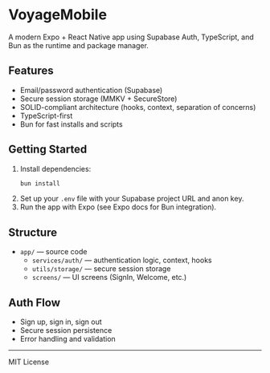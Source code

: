 # VoyageMobile

A modern Expo + React Native app using Supabase Auth, TypeScript, and Bun as the runtime and package manager.

## Features

- Email/password authentication (Supabase)
- Secure session storage (MMKV + SecureStore)
- SOLID-compliant architecture (hooks, context, separation of concerns)
- TypeScript-first
- Bun for fast installs and scripts

## Getting Started

1. Install dependencies:
   ```sh
   bun install
   ```
2. Set up your `.env` file with your Supabase project URL and anon key.
3. Run the app with Expo (see Expo docs for Bun integration).

## Structure

- `app/` — source code
  - `services/auth/` — authentication logic, context, hooks
  - `utils/storage/` — secure session storage
  - `screens/` — UI screens (SignIn, Welcome, etc.)

## Auth Flow

- Sign up, sign in, sign out
- Secure session persistence
- Error handling and validation

---

MIT License
